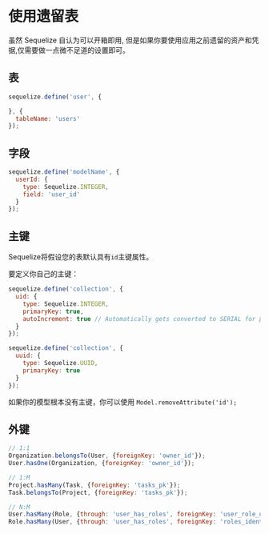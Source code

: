# 使用遗留表

虽然 Sequelize 自认为可以开箱即用, 但是如果你要使用应用之前遗留的资产和凭据,仅需要做一点微不足道的设置即可。

## 表
```js
sequelize.define('user', {

}, {
  tableName: 'users'
});
```

## 字段
```js
sequelize.define('modelName', {
  userId: {
    type: Sequelize.INTEGER,
    field: 'user_id'
  }
});
```

## 主键

Sequelize将假设您的表默认具有`id`主键属性。

要定义你自己的主键：

```js
sequelize.define('collection', {
  uid: {
    type: Sequelize.INTEGER,
    primaryKey: true,
    autoIncrement: true // Automatically gets converted to SERIAL for postgres
  }
});

sequelize.define('collection', {
  uuid: {
    type: Sequelize.UUID,
    primaryKey: true
  }
});
```

如果你的模型根本没有主键，你可以使用 `Model.removeAttribute('id');`

## 外键
```js
// 1:1
Organization.belongsTo(User, {foreignKey: 'owner_id'});
User.hasOne(Organization, {foreignKey: 'owner_id'});

// 1:M
Project.hasMany(Task, {foreignKey: 'tasks_pk'});
Task.belongsTo(Project, {foreignKey: 'tasks_pk'});

// N:M
User.hasMany(Role, {through: 'user_has_roles', foreignKey: 'user_role_user_id'});
Role.hasMany(User, {through: 'user_has_roles', foreignKey: 'roles_identifier'});
```

